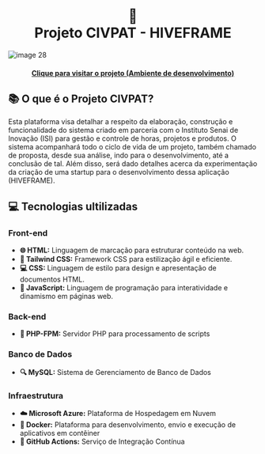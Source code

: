 <h1 align="center">
  🐝<br>Projeto CIVPAT - HIVEFRAME
</h1>

![image 28](https://github.com/HiveFrameOrganization/Projeto_ISI/assets/112624030/b91fc31e-1aa1-47e7-b1f1-6ca945ce11ae)

<h4 align="center"><a href="https://container-dev.icyflower-ac75c6b1.eastus.azurecontainerapps.io/">Clique para visitar o projeto (Ambiente de desenvolvimento)</a></h4>

## 📚 O que é o Projeto CIVPAT?
Esta plataforma visa detalhar a respeito da elaboração, construção e funcionalidade do sistema criado em parceria com o Instituto Senai de Inovação (ISI) para gestão e controle de horas, projetos e produtos. O sistema acompanhará todo o ciclo de vida de um projeto, também chamado de proposta, desde sua análise, indo para o desenvolvimento, até a conclusão de tal. Além disso, será dado detalhes acerca da experimentação da criação de uma startup para o desenvolvimento dessa aplicação (HIVEFRAME). 


## 💻 Tecnologias ultilizadas

### Front-end
- **🌐 HTML:** Linguagem de marcação para estruturar conteúdo na web.
- **🎨 Tailwind CSS:** Framework CSS para estilização ágil e eficiente.
- **💻 CSS:** Linguagem de estilo para design e apresentação de documentos HTML.
- **🚀 JavaScript:** Linguagem de programação para interatividade e dinamismo em páginas web.

### Back-end
- **🐘 PHP-FPM:** Servidor PHP para processamento de scripts

### Banco de Dados
- **🔍 MySQL:** Sistema de Gerenciamento de Banco de Dados

### Infraestrutura
- **☁️ Microsoft Azure:** Plataforma de Hospedagem em Nuvem
- **🐳 Docker:** Plataforma para desenvolvimento, envio e execução de aplicativos em contêiner
- **🔄 GitHub Actions:** Serviço de Integração Contínua

